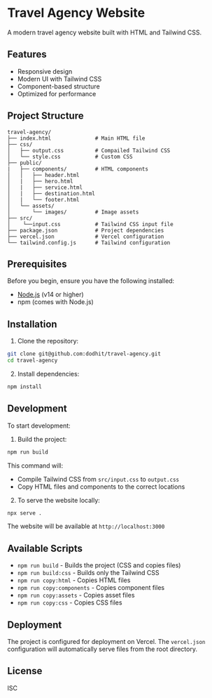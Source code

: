 # Travel Agency Website

A modern travel agency website built with HTML and Tailwind CSS.

## Features

- Responsive design
- Modern UI with Tailwind CSS
- Component-based structure
- Optimized for performance

## Project Structure

```
travel-agency/
├── index.html              # Main HTML file
├── css/ 
│   ├── output.css          # Compailed Tailwind CSS
│   └── style.css           # Custom CSS
├── public/
|   ├── components/         # HTML components
│   │   ├── header.html
│   |   ├── hero.html
│   |   ├── service.html
│   |   ├── destination.html
│   |   └── footer.html
│   └── assets/
│       └── images/         # Image assets
├── src/
│    └──input.css           # Tailwind CSS input file
├── package.json            # Project dependencies
├── vercel.json             # Vercel configuration
└── tailwind.config.js      # Tailwind configuration
```

## Prerequisites

Before you begin, ensure you have the following installed:
- [Node.js](https://nodejs.org/) (v14 or higher)
- npm (comes with Node.js)

## Installation

1. Clone the repository:
```bash
git clone git@github.com:dodhit/travel-agency.git
cd travel-agency
```

2. Install dependencies:
```bash
npm install
```

## Development

To start development:

1. Build the project:
```bash
npm run build
```

This command will:
- Compile Tailwind CSS from `src/input.css` to `output.css`
- Copy HTML files and components to the correct locations

2. To serve the website locally:
```bash
npx serve .
```

The website will be available at `http://localhost:3000`

## Available Scripts

- `npm run build` - Builds the project (CSS and copies files)
- `npm run build:css` - Builds only the Tailwind CSS
- `npm run copy:html` - Copies HTML files
- `npm run copy:components` - Copies component files
- `npm run copy:assets` - Copies asset files
- `npm run copy:css` - Copies CSS files

## Deployment

The project is configured for deployment on Vercel. The `vercel.json` configuration will automatically serve files from the root directory.

## License

ISC